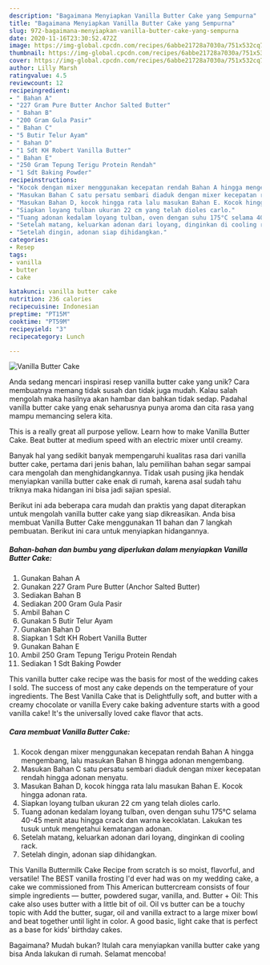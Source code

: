 ```yaml
---
description: "Bagaimana Menyiapkan Vanilla Butter Cake yang Sempurna"
title: "Bagaimana Menyiapkan Vanilla Butter Cake yang Sempurna"
slug: 972-bagaimana-menyiapkan-vanilla-butter-cake-yang-sempurna
date: 2020-11-16T23:30:52.472Z
image: https://img-global.cpcdn.com/recipes/6abbe21728a7030a/751x532cq70/vanilla-butter-cake-foto-resep-utama.jpg
thumbnail: https://img-global.cpcdn.com/recipes/6abbe21728a7030a/751x532cq70/vanilla-butter-cake-foto-resep-utama.jpg
cover: https://img-global.cpcdn.com/recipes/6abbe21728a7030a/751x532cq70/vanilla-butter-cake-foto-resep-utama.jpg
author: Lilly Marsh
ratingvalue: 4.5
reviewcount: 12
recipeingredient:
- " Bahan A"
- "227 Gram Pure Butter Anchor Salted Butter"
- " Bahan B"
- "200 Gram Gula Pasir"
- " Bahan C"
- "5 Butir Telur Ayam"
- " Bahan D"
- "1 Sdt KH Robert Vanilla Butter"
- " Bahan E"
- "250 Gram Tepung Terigu Protein Rendah"
- "1 Sdt Baking Powder"
recipeinstructions:
- "Kocok dengan mixer menggunakan kecepatan rendah Bahan A hingga mengembang, lalu masukan Bahan B hingga adonan mengembang."
- "Masukan Bahan C satu persatu sembari diaduk dengan mixer kecepatan rendah hingga adonan menyatu."
- "Masukan Bahan D, kocok hingga rata lalu masukan Bahan E. Kocok hingga adonan rata."
- "Siapkan loyang tulban ukuran 22 cm yang telah dioles carlo."
- "Tuang adonan kedalam loyang tulban, oven dengan suhu 175°C selama 40-45 menit atau hingga crack dan warna kecoklatan. Lakukan tes tusuk untuk mengetahui kematangan adonan."
- "Setelah matang, keluarkan adonan dari loyang, dinginkan di cooling rack."
- "Setelah dingin, adonan siap dihidangkan."
categories:
- Resep
tags:
- vanilla
- butter
- cake

katakunci: vanilla butter cake 
nutrition: 236 calories
recipecuisine: Indonesian
preptime: "PT15M"
cooktime: "PT59M"
recipeyield: "3"
recipecategory: Lunch

---
```



![Vanilla Butter Cake](https://img-global.cpcdn.com/recipes/6abbe21728a7030a/751x532cq70/vanilla-butter-cake-foto-resep-utama.jpg)

Anda sedang mencari inspirasi resep vanilla butter cake yang unik? Cara membuatnya memang tidak susah dan tidak juga mudah. Kalau salah mengolah maka hasilnya akan hambar dan bahkan tidak sedap. Padahal vanilla butter cake yang enak seharusnya punya aroma dan cita rasa yang mampu memancing selera kita.

This is a really great all purpose yellow. Learn how to make Vanilla Butter Cake. Beat butter at medium speed with an electric mixer until creamy.

Banyak hal yang sedikit banyak mempengaruhi kualitas rasa dari vanilla butter cake, pertama dari jenis bahan, lalu pemilihan bahan segar sampai cara mengolah dan menghidangkannya. Tidak usah pusing jika hendak menyiapkan vanilla butter cake enak di rumah, karena asal sudah tahu triknya maka hidangan ini bisa jadi sajian spesial.


Berikut ini ada beberapa cara mudah dan praktis yang dapat diterapkan untuk mengolah vanilla butter cake yang siap dikreasikan. Anda bisa membuat Vanilla Butter Cake menggunakan 11 bahan dan 7 langkah pembuatan. Berikut ini cara untuk menyiapkan hidangannya.

<!--inarticleads1-->

##### Bahan-bahan dan bumbu yang diperlukan dalam menyiapkan Vanilla Butter Cake:

1. Gunakan  Bahan A
1. Gunakan 227 Gram Pure Butter (Anchor Salted Butter)
1. Sediakan  Bahan B
1. Sediakan 200 Gram Gula Pasir
1. Ambil  Bahan C
1. Gunakan 5 Butir Telur Ayam
1. Gunakan  Bahan D
1. Siapkan 1 Sdt KH Robert Vanilla Butter
1. Gunakan  Bahan E
1. Ambil 250 Gram Tepung Terigu Protein Rendah
1. Sediakan 1 Sdt Baking Powder


This vanilla butter cake recipe was the basis for most of the wedding cakes I sold. The success of most any cake depends on the temperature of your ingredients. The Best Vanilla Cake that is Delightfully soft, and butter with a creamy chocolate or vanilla Every cake baking adventure starts with a good vanilla cake! It&#39;s the universally loved cake flavor that acts. 

<!--inarticleads2-->

##### Cara membuat Vanilla Butter Cake:

1. Kocok dengan mixer menggunakan kecepatan rendah Bahan A hingga mengembang, lalu masukan Bahan B hingga adonan mengembang.
1. Masukan Bahan C satu persatu sembari diaduk dengan mixer kecepatan rendah hingga adonan menyatu.
1. Masukan Bahan D, kocok hingga rata lalu masukan Bahan E. Kocok hingga adonan rata.
1. Siapkan loyang tulban ukuran 22 cm yang telah dioles carlo.
1. Tuang adonan kedalam loyang tulban, oven dengan suhu 175°C selama 40-45 menit atau hingga crack dan warna kecoklatan. Lakukan tes tusuk untuk mengetahui kematangan adonan.
1. Setelah matang, keluarkan adonan dari loyang, dinginkan di cooling rack.
1. Setelah dingin, adonan siap dihidangkan.


This Vanilla Buttermilk Cake Recipe from scratch is so moist, flavorful, and versatile! The BEST vanilla frosting I&#39;d ever had was on my wedding cake, a cake we commissioned from This American buttercream consists of four simple ingredients — butter, powdered sugar, vanilla, and. Butter + Oil: This cake also uses butter with a little bit of oil. Oil vs butter can be a touchy topic with Add the butter, sugar, oil and vanilla extract to a large mixer bowl and beat together until light in color. A good basic, light cake that is perfect as a base for kids&#39; birthday cakes. 

Bagaimana? Mudah bukan? Itulah cara menyiapkan vanilla butter cake yang bisa Anda lakukan di rumah. Selamat mencoba!
